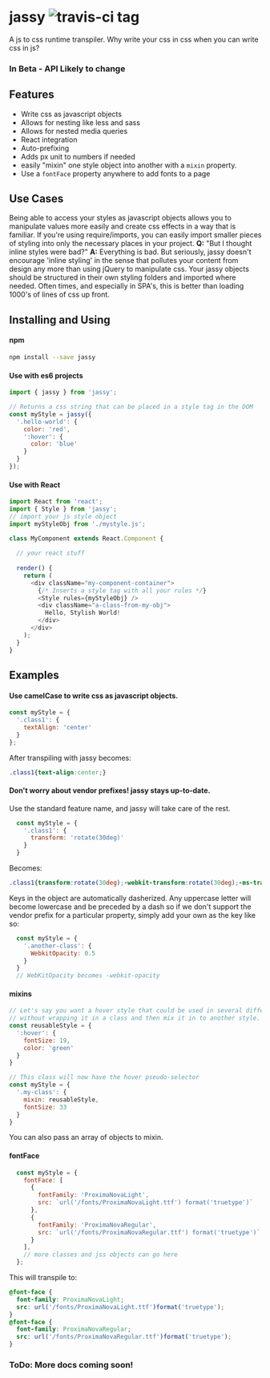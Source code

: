 # jassy ![travis-ci tag](https://travis-ci.org/nbrady-techempower/jassy.svg?branch=master)
A js to css runtime transpiler. Why write your css in css when you can write css in js?

### In Beta - API Likely to change

## Features

* Write css as javascript objects
* Allows for nesting like less and sass
* Allows for nested media queries
* React integration
* Auto-prefixing
* Adds px unit to numbers if needed
* easily "mixin" one style object into another with a `mixin` property.
* Use a `fontFace` property anywhere to add fonts to a page

## Use Cases

Being able to access your styles as javascript objects allows you to manipulate values more easily and create css effects in a way that is familiar. If you're using require/imports, you can easily import smaller pieces of styling into only the necessary places in your project. **Q:** "But I thought inline styles were bad?" **A:** Everything is bad. But seriously, jassy doesn't encourage 'inline styling' in the sense that pollutes your content from design any more than using jQuery to manipulate css. Your jassy objects should be structured in their own styling folders and imported where needed. Often times, and especially in SPA's, this is better than loading 1000's of lines of css up front. 

## Installing and Using

#### npm
```bash
npm install --save jassy
```

#### Use with es6 projects
```javascript
import { jassy } from 'jassy';

// Returns a css string that can be placed in a style tag in the DOM
const myStyle = jassy({ 
  '.hello-world': {
    color: 'red',
    ':hover': {
      color: 'blue'
    }
  }
});
```

#### Use with React
```javascript
import React from 'react';
import { Style } from 'jassy';
// import your js style object
import myStyleObj from './mystyle.js';

class MyComponent extends React.Component {
  
  // your react stuff
  
  render() {
    return (
      <div className="my-component-container">
        {/* Inserts a style tag with all your rules */}
        <Style rules={myStyleObj} />
        <div className="a-class-from-my-obj">
          Hello, Stylish World!
        </div>
      </div>
    );
  }
}

```


## Examples

#### Use camelCase to write css as javascript objects.

```javascript
const myStyle = {
  '.class1': {
    textAlign: 'center'
  }
};
```

After transpiling with jassy becomes:

```css
.class1{text-align:center;}
```

#### Don't worry about vendor prefixes! jassy stays up-to-date.

Use the standard feature name, and jassy will take care of the rest.

```javascript
  const myStyle = {
    '.class1': {
      transform: 'rotate(30deg)'
    }
  }
```

Becomes:

```css
.class1{transform:rotate(30deg);-webkit-transform:rotate(30deg);-ms-transform:rotate(30deg);}
```

Keys in the object are automatically dasherized. Any uppercase letter will become lowercase and be preceded by a dash so if we don't support the vendor prefix for a particular property, simply add your own as the key like so:
```javascript
  const myStyle = {
    '.another-class': {
      WebkitOpacity: 0.5
    }
  }
  // WebKitOpacity becomes -webkit-opacity
```

#### mixins

```javascript
// Let's say you want a hover style that could be used in several different classes. Define a style object
// without wrapping it in a class and then mix it in to another style.
const reusableStyle = {
  ':hover': {
    fontSize: 19,
    color: 'green'
  }
}

// This class will now have the hover pseudo-selector
const myStyle = {
  '.my-class': {
    mixin: reusableStyle,
    fontSize: 33
  }
}
```

You can also pass an array of objects to mixin.

#### fontFace

```javascript
  const myStyle = {
    fontFace: [
      {
        fontFamily: 'ProximaNovaLight',
        src: `url('/fonts/ProximaNovaLight.ttf') format('truetype')`
      },
      {
        fontFamily: 'ProximaNovaRegular',
        src: `url('/fonts/ProximaNovaRegular.ttf') format('truetype')`
      }
    ],
    // more classes and jss objects can go here
  };
```

This will transpile to:
```css
@font-face {
  font-family: ProximaNovaLight;
  src: url('/fonts/ProximaNovaLight.ttf')format('truetype');
}
@font-face {
  font-family: ProximaNovaRegular;
  src: url('/fonts/ProximaNovaRegular.ttf')format('truetype');
}
```

### ToDo: More docs coming soon!
